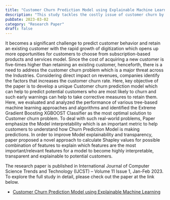 ```yaml
---
title: "Customer Churn Prediction Model using Explainable Machine Learning"
description: "This study tackles the costly issue of customer churn by building a predictive model that flags subscribers most likely to leave. After comparing several tree‑based algorithms, XGBoost delivered the best accuracy, and the paper introduces a Shapley‑value approach to clearly show which features drive each prediction—making the model both effective and transparent for business teams."
pubDate: 2023-03-02
category: "Research Paper"
draft: false
---
```


It becomes a significant challenge to predict customer behavior and retain an existing customer with the rapid growth of digitization which opens up more opportunities for customers to choose from subscription-based products and services model. Since the cost of acquiring a new customer is five-times higher than retaining an existing customer, henceforth, there is a need to address the customer churn problem which is a major threat across the Industries. Considering direct impact on revenues, companies identify the factors that increases the customer churn rate. Here, key objective of the paper is to develop a unique Customer churn prediction model which can help to predict potential customers who are most likely to churn and such early warnings can help to take corrective measures to retain them. Here, we evaluated and analyzed the performance of various tree-based machine learning approaches and algorithms and identified the Extreme Gradient Boosting XGBOOST Classifier as the most optimal solution to Customer churn problem. To deal with such real-world problems, Paper emphasize the Model interpretability which is an important metric to help customers to understand how Churn Prediction Model is making predictions. In order to improve Model explainability and transparency, paper proposed a novel approach to calculate Shapley values for possible combination of features to explain which features are the most important/relevant features for a model to become highly interpretable, transparent and explainable to potential customers. 

The research paper is published in International Journal of Computer Science Trends and Technology (IJCST) – Volume 11 Issue 1, Jan-Feb 2023. To explore the full study in detail, please check out the paper at the link below.
- [Customer Churn Prediction Model using Explainable Machine Learning](https://arxiv.org/abs/2303.00960)
